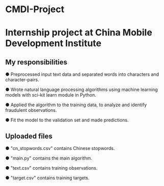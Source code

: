 # CMDI-Project
# Internship project at China Mobile Development Institute

## My responsibilities

● Preprocessed input text data and separated words into characters and character-pairs.

● Wrote natural language processing algorithms using machine learning models with sci-kit learn module in Python.

● Applied the algorithm to the training data, to analyze and identify fraudulent observations.

● Fit the model to the validation set and made predictions.

## Uploaded files

● "cn_stopwords.csv" contains Chinese stopwords.

● "main.py" contains the main algorithm.

● "text.csv" contains training observations.

● "target.csv" contains training targets.
